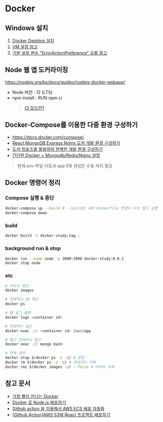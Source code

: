 # Docker

## Windows 설치

1. [Docker Desktop 설치](https://www.docker.com/products/docker-desktop)
1. [VM 설정 참고](https://docs.docker.com/docker-for-windows/troubleshoot/#virtualization)
1. [기본 설정 변수 "ErrorActionPreference" 오류 참고](
https://blog.gaerae.com/2019/04/docker-for-windows-troubleshooting.html#6)

## Node 웹 앱 도커라이징

https://nodejs.org/ko/docs/guides/nodejs-docker-webapp/

* Node 버전 : 12 (LTS)
* npm install : RUN npm ci
  > [CI 모드란?](https://blog.npmjs.org/post/171556855892/introducing-npm-ci-for-faster-more-reliable)

## Docker-Compose를 이용한 다중 환경 구성하기

* https://docs.docker.com/compose/
* [React,MongoDB,Express,Nginx 도커 개발 환경 구성하기](https://javaexpert.tistory.com/1013)
* [도커 컴포즈를 활용하여 완벽한 개발 환경 구성하기](https://www.44bits.io/ko/post/almost-perfect-development-environment-with-docker-and-docker-compose)
* [간단한 Docker + Mongodb/Redis/Nginx 설정](https://gompro.postype.com/post/1735800)

> 현재.env 파일 이동과 app DB 생성은 수동 처리 필요


## Docker 명령어 정리

### Compose 실행 & 중단
```bash
docker-compose up --build # --build는 내부 Dockerfile 변경시 다시 빌드 실행
docker-compose down
```

### build
```bash
docker build -t docker-study:tag .
```

### background run & stop
```bash
docker run --name node -p 3000:3000 docker-study:0.0.1
docker stop node
```

### etc
``` bash
# 이미지 확인
docker images 

# 컨테이너 ID 확인
docker ps

# 앱 로그 출력
docker logs <container id>

# 컨테이너 접근
docker exec -it <container id> /usr/app

# 몽고 컨테이너 접근
docker exec -it mongo bash

# 전체 관리
docker stop $(docker ps -a -q) # 중단
docker rm $(docker ps -a -q) # 컨테이너 삭제
docker rmi $(docker images -q) --force # 이미지 삭제
```

## 참고 문서

* [가장 빨리 만나는 Docker](http://pyrasis.com/docker.html)
* [Docker 로 Node.js 배포하기](https://seokjun.kim/docker-nginx-node/)
* [Github action 을 이용해서 AWS ECS 배포 자동화](https://velog.io/@q00/Github-action-aws-ecs-Github-CICD-55k38sf8ik)
* [[Github Action]AWS S3에 React 프로젝트 배포하기](https://velog.io/@loakick/Github-Action-AWS-S3%EC%97%90-React-%ED%94%84%EB%A1%9C%EC%A0%9D%ED%8A%B8-%EB%B0%B0%ED%8F%AC%ED%95%98%EA%B8%B0)